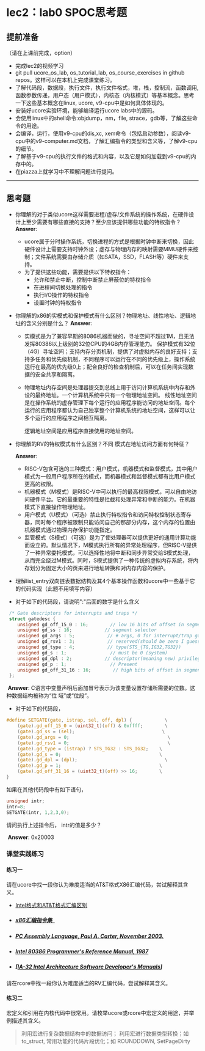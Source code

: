 # lec2：lab0 SPOC思考题

## **提前准备**
（请在上课前完成，option）

- 完成lec2的视频学习
- git pull ucore_os_lab, os_tutorial_lab, os_course_exercises  in github repos。这样可以在本机上完成课堂练习。
- 了解代码段，数据段，执行文件，执行文件格式，堆，栈，控制流，函数调用,函数参数传递，用户态（用户模式），内核态（内核模式）等基本概念。思考一下这些基本概念在linux, ucore, v9-cpu中是如何具体体现的。
- 安装好ucore实验环境，能够编译运行ucore labs中的源码。
- 会使用linux中的shell命令:objdump，nm，file, strace，gdb等，了解这些命令的用途。
- 会编译，运行，使用v9-cpu的dis,xc, xem命令（包括启动参数），阅读v9-cpu中的v9\-computer.md文档，了解汇编指令的类型和含义等，了解v9-cpu的细节。
- 了解基于v9-cpu的执行文件的格式和内容，以及它是如何加载到v9-cpu的内存中的。
- 在piazza上就学习中不理解问题进行提问。

---

## 思考题

- 你理解的对于类似ucore这样需要进程/虚存/文件系统的操作系统，在硬件设计上至少需要有哪些直接的支持？至少应该提供哪些功能的特权指令？
  **Answer**: 
  - ucore属于分时操作系统，切换进程的方式是根据时钟中断来切换，因此硬件设计上需要支持时钟外设；虚存与物理内存的映射需要MMU硬件来控制；文件系统需要由存储介质（如SATA，SSD，FLASH等）硬件来支持。
  - 为了提供这些功能，需要提供以下特权指令：
    - 允许和禁止中断，控制中断禁止屏蔽位的特权指令
    - 在进程间切换处理的指令
    - 执行I/O操作的特权指令
    - 设置时钟的特权指令



- 你理解的x86的实模式和保护模式有什么区别？物理地址、线性地址、逻辑地址的含义分别是什么？
  **Answer**: 

  - 实模式是为了兼容早期的8086机器而做的，寻址空间不超过1M，且无法发挥80386以上级别的32位CPU的4GB内存管理能力。
    保护模式有32位（4G）寻址空间；支持内存分页机制，提供了对虚拟内存的良好支持；支持多任务和优先级机制，不同程序可以运行在不同的优先级上，操作系统运行在最高的优先级0上；配合良好的检查机制后，可以在任务间实现数据的安全共享和隔离。

  - 物理地址内存空间是处理器提交到总线上用于访问计算机系统中内存和外设的最终地址。一个计算机系统中只有一个物理地址空间。
    线性地址空间是在操作系统的虚存管理下每个运行的应用程序能访问的地址空间。每个运行的应用程序都认为自己独享整个计算机系统的地址空间，这样可以让多个运行的应用程序之间相互隔离。

    逻辑地址空间是应用程序直接使用的地址空间。



- 你理解的RV的特权模式有什么区别？不同 模式在地址访问方面有何特征？

  **Answer**:

  - RISC-V包含可选的三种模式：用户模式，机器模式和监督模式，其中用户模式为一般用户程序所在的模式，而机器模式和监督模式都有比用户模式更高的权限。
  - 机器模式（M模式）是RISC-V中可以执行的最高权限模式，可以自由地访问硬件平台。它的最重要的特性是拦截和处理异常和中断的能力。在机器模式下直接操作物理地址。
  - 用户模式（U模式）（可选）禁止执行特权指令和访问特权控制状态寄存器，同时每个程序被限制只能访问自己的那部分内存，这个内存的位置由机器模式通过物理内存保护功能指定。
  - 监管模式（S模式）（可选）是为了使处理器可以提供更好的通用计算功能而设立的。默认情况下，M模式执行所有的异常处理程序，但RISC-V提供了一种异常委托模式，可以选择性地将中断和同步异常交给S模式处理，从而完全绕过M模式。同时，S模式提供了一种传统的虚拟内存系统，将内存划分为固定大小的页来进行地址转换和对内存内容的保护。

- 理解list_entry双向链表数据结构及其4个基本操作函数和ucore中一些基于它的代码实现（此题不用填写内容）

- 对于如下的代码段，请说明":"后面的数字是什么含义
```C
 /* Gate descriptors for interrupts and traps */
 struct gatedesc {
    unsigned gd_off_15_0 : 16;        // low 16 bits of offset in segment
    unsigned gd_ss : 16;            // segment selector
    unsigned gd_args : 5;            // # args, 0 for interrupt/trap gates
    unsigned gd_rsv1 : 3;            // reserved(should be zero I guess)
    unsigned gd_type : 4;            // type(STS_{TG,IG32,TG32})
    unsigned gd_s : 1;                // must be 0 (system)
    unsigned gd_dpl : 2;            // descriptor(meaning new) privilege level
    unsigned gd_p : 1;                // Present
    unsigned gd_off_31_16 : 16;        // high bits of offset in segment
 };
```

​ 	**Answer**: C语言中变量声明后面加冒号表示为该变量设置存储所需要的位数。这种数据结构被称为“位	域”或“位段”。

- 对于如下的代码段，

```C
#define SETGATE(gate, istrap, sel, off, dpl) {            \
    (gate).gd_off_15_0 = (uint32_t)(off) & 0xffff;        \
    (gate).gd_ss = (sel);                                \
    (gate).gd_args = 0;                                    \
    (gate).gd_rsv1 = 0;                                    \
    (gate).gd_type = (istrap) ? STS_TG32 : STS_IG32;    \
    (gate).gd_s = 0;                                    \
    (gate).gd_dpl = (dpl);                                \
    (gate).gd_p = 1;                                    \
    (gate).gd_off_31_16 = (uint32_t)(off) >> 16;        \
}
```
如果在其他代码段中有如下语句，
```C
unsigned intr;
intr=8;
SETGATE(intr, 1,2,3,0);
```
请问执行上述指令后， intr的值是多少？

​	**Answer**: 0x20003

### 课堂实践练习

#### 练习一

请在ucore中找一段你认为难度适当的AT&T格式X86汇编代码，尝试解释其含义。

  - [Intel格式和AT&T格式汇编区别](http://www.cnblogs.com/hdk1993/p/4820353.html)

  - ##### [x86汇编指令集  ](http://hiyyp1234.blog.163.com/blog/static/67786373200981811422948/)

  - ##### [PC Assembly Language, Paul A. Carter, November 2003.](https://pdos.csail.mit.edu/6.828/2016/readings/pcasm-book.pdf)

  - ##### [*Intel 80386 Programmer's Reference Manual*, 1987](https://pdos.csail.mit.edu/6.828/2016/readings/i386/toc.htm)

  - ##### [[IA-32 Intel Architecture Software Developer's Manuals](http://www.intel.com/content/www/us/en/processors/architectures-software-developer-manuals.html)]


请在rcore中找一段你认为难度适当的RV汇编代码，尝试解释其含义。

#### 练习二

宏定义和引用在内核代码中很常用。请枚举ucore或rcore中宏定义的用途，并举例描述其含义。

 > 利用宏进行复杂数据结构中的数据访问；
 > 利用宏进行数据类型转换；如 to_struct, 
 > 常用功能的代码片段优化；如  ROUNDDOWN, SetPageDirty
